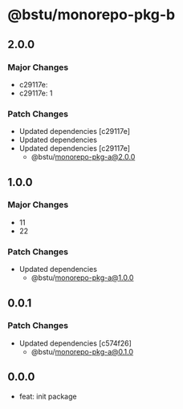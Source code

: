 # @bstu/monorepo-pkg-b

## 2.0.0

### Major Changes

- c29117e:
- c29117e: 1

### Patch Changes

- Updated dependencies [c29117e]
- Updated dependencies
- Updated dependencies [c29117e]
  - @bstu/monorepo-pkg-a@2.0.0

## 1.0.0

### Major Changes

- 11
- 22

### Patch Changes

- Updated dependencies
  - @bstu/monorepo-pkg-a@1.0.0

## 0.0.1

### Patch Changes

- Updated dependencies [c574f26]
  - @bstu/monorepo-pkg-a@0.1.0

## 0.0.0

- feat: init package
